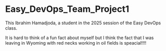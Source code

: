 # Easy_DevOps_Team_Project1

This Ibrahim Hamadjoda, a student in the 2025 session of the Easy DevOps class. 

It is hard to think of a fun fact about myself but I think the fact that I was leaving in Wyoming with red necks working in oil fields is speacial!!!!

 
